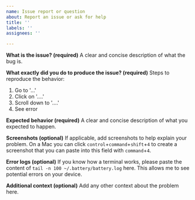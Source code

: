 ```yaml
---
name: Issue report or question
about: Report an issue or ask for help
title: ''
labels: ''
assignees: ''

---
```


**What is the issue? (required)**
A clear and concise description of what the bug is.

**What exactly did you do to produce the issue? (required)**
Steps to reproduce the behavior:
1. Go to '...'
2. Click on '....'
3. Scroll down to '....'
4. See error

**Expected behavior (required)**
A clear and concise description of what you expected to happen.

**Screenshots (optional)**
If applicable, add screenshots to help explain your problem. On a Mac you can click `control`+`command`+`shift`+`4` to create a screenshot that you can paste into this field with `command`+`4`.

**Error logs (optional)**
If you know how a terminal works, please paste the content of `tail -n 100 ~/.battery/battery.log` here. This allows me to see potential errors on your device.

**Additional context (optional)**
Add any other context about the problem here.
